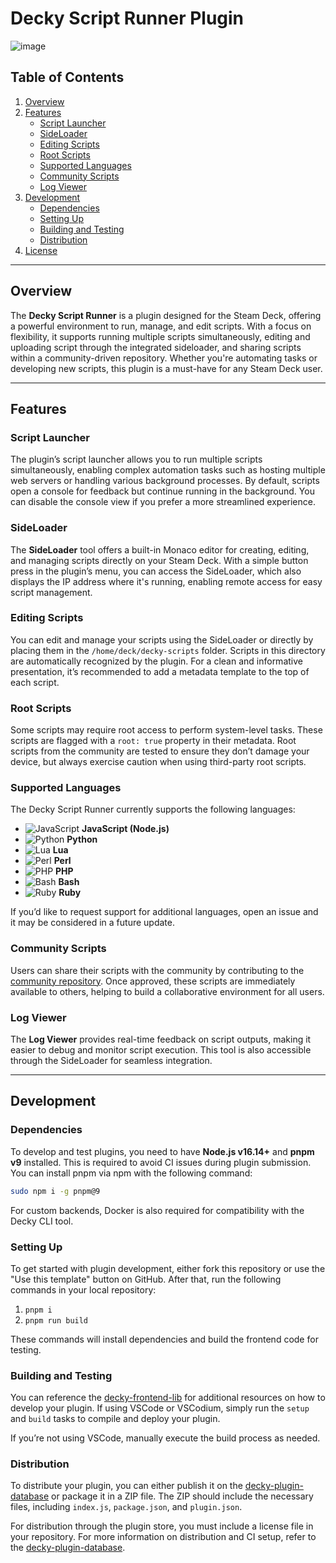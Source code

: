 # Decky Script Runner Plugin  
![image](https://github.com/user-attachments/assets/299b625e-ffd8-40cc-b0e2-de650ac8c462)

## Table of Contents  
1. [Overview](#overview)  
2. [Features](#features)  
   - [Script Launcher](#script-launcher)  
   - [SideLoader](#sideloader)  
   - [Editing Scripts](#editing-scripts)  
   - [Root Scripts](#root-scripts)  
   - [Supported Languages](#supported-languages)  
   - [Community Scripts](#community-scripts)  
   - [Log Viewer](#log-viewer)  
3. [Development](#development)  
   - [Dependencies](#dependencies)  
   - [Setting Up](#setting-up)  
   - [Building and Testing](#building-and-testing)  
   - [Distribution](#distribution)  
4. [License](#license)  

---

## Overview  
The **Decky Script Runner** is a plugin designed for the Steam Deck, offering a powerful environment to run, manage, and edit scripts. With a focus on flexibility, it supports running multiple scripts simultaneously, editing and uploading script through the integrated sideloader, and sharing scripts within a community-driven repository. Whether you're automating tasks or developing new scripts, this plugin is a must-have for any Steam Deck user.  

---

## Features  

### Script Launcher  
The plugin’s script launcher allows you to run multiple scripts simultaneously, enabling complex automation tasks such as hosting multiple web servers or handling various background processes. By default, scripts open a console for feedback but continue running in the background. You can disable the console view if you prefer a more streamlined experience.

### SideLoader  
The **SideLoader** tool offers a built-in Monaco editor for creating, editing, and managing scripts directly on your Steam Deck. With a simple button press in the plugin’s menu, you can access the SideLoader, which also displays the IP address where it's running, enabling remote access for easy script management.

### Editing Scripts  
You can edit and manage your scripts using the SideLoader or directly by placing them in the `/home/deck/decky-scripts` folder. Scripts in this directory are automatically recognized by the plugin. For a clean and informative presentation, it’s recommended to add a metadata template to the top of each script.

### Root Scripts  
Some scripts may require root access to perform system-level tasks. These scripts are flagged with a `root: true` property in their metadata. Root scripts from the community are tested to ensure they don’t damage your device, but always exercise caution when using third-party root scripts.

### Supported Languages  
The Decky Script Runner currently supports the following languages:  
- ![JavaScript](path/to/javascript-icon) **JavaScript (Node.js)**  
- ![Python](path/to/python-icon) **Python**  
- ![Lua](path/to/lua-icon) **Lua**  
- ![Perl](path/to/perl-icon) **Perl**  
- ![PHP](path/to/php-icon) **PHP**  
- ![Bash](path/to/bash-icon) **Bash**  
- ![Ruby](path/to/ruby-icon) **Ruby**  

If you’d like to request support for additional languages, open an issue and it may be considered in a future update.

### Community Scripts  
Users can share their scripts with the community by contributing to the [community repository](https://github.com/Gr3gorywolf/decky-script-runner-scripts). Once approved, these scripts are immediately available to others, helping to build a collaborative environment for all users.

### Log Viewer  
The **Log Viewer** provides real-time feedback on script outputs, making it easier to debug and monitor script execution. This tool is also accessible through the SideLoader for seamless integration.

---

## Development  

### Dependencies  
To develop and test plugins, you need to have **Node.js v16.14+** and **pnpm v9** installed. This is required to avoid CI issues during plugin submission. You can install pnpm via npm with the following command:  

```bash
sudo npm i -g pnpm@9
```

For custom backends, Docker is also required for compatibility with the Decky CLI tool.  

### Setting Up  
To get started with plugin development, either fork this repository or use the "Use this template" button on GitHub. After that, run the following commands in your local repository:  
1. `pnpm i`  
2. `pnpm run build`  

These commands will install dependencies and build the frontend code for testing.  

### Building and Testing  
You can reference the [decky-frontend-lib](https://github.com/SteamDeckHomebrew/decky-frontend-lib) for additional resources on how to develop your plugin. If using VSCode or VSCodium, simply run the `setup` and `build` tasks to compile and deploy your plugin.  

If you’re not using VSCode, manually execute the build process as needed.

### Distribution  
To distribute your plugin, you can either publish it on the [decky-plugin-database](https://github.com/SteamDeckHomebrew/decky-plugin-database) or package it in a ZIP file. The ZIP should include the necessary files, including `index.js`, `package.json`, and `plugin.json`.  

For distribution through the plugin store, you must include a license file in your repository. For more information on distribution and CI setup, refer to the [decky-plugin-database](https://github.com/SteamDeckHomebrew/decky-plugin-database).



